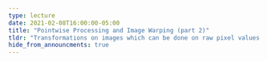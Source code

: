 ```yaml
---
type: lecture
date: 2021-02-08T16:00:00-05:00
title: "Pointwise Processing and Image Warping (part 2)"
tldr: "Transformations on images which can be done on raw pixel values as well as image warping techniques"
hide_from_announcments: true
---
```

